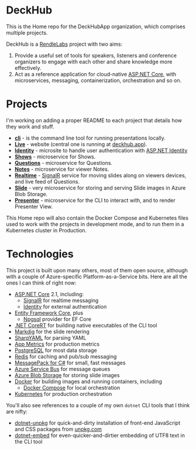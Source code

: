 # DeckHub

This is the Home repo for the DeckHubApp organization, which comprises multiple projects.

DeckHub is a [RendleLabs](https://rendlelabs.com) project with two aims:

1. Provide a useful set of tools for speakers, listeners and conference organizers to
engage with each other and share knowledge more effectively.
2. Act as a reference application for cloud-native [ASP.NET Core](https://www.asp.net),
with microservices, messaging, containerization, orchestration and so on.

# Projects

I'm working on adding a proper README to each project that details how they work and stuff.

- **[cli](https://github.com/DeckHubApp/cli)** -
is the command line tool for running presentations locally.
- **[Live](https://github.com/DeckHubApp/Live)** -
website (central one is running at [deckhub.app](https://deckhub.app)).
- **[Identity](https://github.com/DeckHubApp/Identity)** -
microsite to handle user authentication with [ASP.NET Identity](https://github.com/aspnet/Identity)
- **[Shows](https://github.com/DeckHubApp/Shows)** -
microservice for Shows.
- **[Questions](https://github.com/DeckHubApp/Questions)** -
microservice for Questions.
- **[Notes](https://github.com/DeckHubApp/Notes)** -
microservice for viewer Notes.
- **[Realtime](https://github.com/DeckHubApp/Realtime)** -
[SignalR](https://github.com/aspnet/SignalR) service for moving slides along on viewers devices, and live feed of Questions.
- **[Slide](https://github.com/DeckHubApp/Slides)** -
very microservice for storing and serving Slide images in Azure Blob Storage.
- **[Presenter](https://github.com/DeckHubApp/Presenter)** -
microservice for the CLI to interact with, and to render Presenter View.

This Home repo will also contain the Docker Compose and Kubernetes files used to work with the
projects in development mode, and to run them in a Kubernetes cluster in Production.

# Technologies

This project is built upon many others, most of them open source, although with a couple of
Azure-specific Platform-as-a-Service bits. Here are all the ones I can think of right now:

- [ASP.NET Core](https://github.com/aspnet/Home) 2.1, including:
  - [SignalR](https://github.com/aspnet/SignalR) for realtime messaging
  - [Identity](https://github.com/aspnet/Identity) for external authentication
- [Entity Framework Core](https://github.com/aspnet/EntityFramework), plus
  - [Npgsql](https://github.com/npgsql/Npgsql.EntityFrameworkCore.PostgreSQL)
  provider for EF Core
- [.NET CoreRT](https://github.com/dotnet/corert) for building native executables of the CLI tool
- [Markdig](https://github.com/lunet-io/markdig) for the slide rendering
- [SharpYAML](https://github.com/xoofx/SharpYaml) for parsing YAML
- [App Metrics](https://app-metrics.io) for production metrics
- [PostgreSQL](https://www.postgresql.org/) for most data storage
- [Redis](https://redis.io/) for caching and pub/sub messaging
- [MessagePack for C#](https://github.com/neuecc/MessagePack-CSharp) for small, fast messages
- [Azure Service Bus](https://azure.microsoft.com/en-gb/services/service-bus/)
  for message queues
- [Azure Blob Storage](https://azure.microsoft.com/en-gb/services/storage/blobs/)
  for storing slide images
- [Docker](https://www.docker.com/) for building images and running containers, including
  - [Docker Compose](https://docs.docker.com/compose/) for local orchestration
- [Kubernetes](https://kubernetes.io/) for production orchestration

You'll also see references to a couple of my own `dotnet` CLI tools that I think are nifty:

- [dotnet-unpkg](https://github.com/RendleLabs/dotnet-unpkg) for quick-and-dirty installation
  of front-end JavaScript and CSS packages from [unpkg.com](https://unpkg.com)
- [dotnet-embed](https://github.com/RendleLabs/Embedder) for even-quicker-and-dirtier embedding
  of UTF8 text in the CLI tool 
